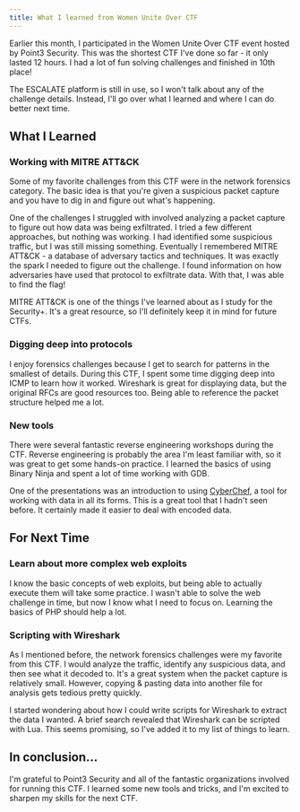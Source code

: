```yaml
---
title: What I learned from Women Unite Over CTF
---
```


Earlier this month, I participated in the Women Unite Over CTF event hosted by Point3 Security. This was the shortest CTF I've done so far - it only lasted 12 hours. I had a lot of fun solving challenges and finished in 10th place!

The ESCALATE platform is still in use, so I won't talk about any of the challenge details. Instead, I'll go over what I learned and where I can do better next time.

## What I Learned

### Working with MITRE ATT&CK

Some of my favorite challenges from this CTF were in the network forensics category. The basic idea is that you're given a suspicious packet capture and you have to dig in and figure out what's happening.

One of the challenges I struggled with involved analyzing a packet capture to figure out how data was being exfiltrated. I tried a few different approaches, but nothing was working. I had identified some suspicious traffic, but I was still missing something. Eventually I remembered MITRE ATT&CK - a database of adversary tactics and techniques. It was exactly the spark I needed to figure out the challenge. I found information on how adversaries have used that protocol to exfiltrate data. With that, I was able to find the flag!

MITRE ATT&CK is one of the things I've learned about as I study for the Security+. It's a great resource, so I'll definitely keep it in mind for future CTFs.

### Digging deep into protocols

I enjoy forensics challenges because I get to search for patterns in the smallest of details. During this CTF, I spent some time digging deep into ICMP to learn how it worked. Wireshark is great for displaying data, but the original RFCs are good resources too. Being able to reference the packet structure helped me a lot.

### New tools

There were several fantastic reverse engineering workshops during the CTF. Reverse engineering is probably the area I'm least familiar with, so it was great to get some hands-on practice. I learned the basics of using Binary Ninja and spent a lot of time working with GDB.

One of the presentations was an introduction to using [CyberChef](https://github.com/gchq/CyberChef), a tool for working with data in all its forms. This is a great tool that I hadn't seen before. It certainly made it easier to deal with encoded data.

## For Next Time

### Learn about more complex web exploits

I know the basic concepts of web exploits, but being able to actually execute them will take some practice. I wasn't able to solve the web challenge in time, but now I know what I need to focus on. Learning the basics of PHP should help a lot.

### Scripting with Wireshark

As I mentioned before, the network forensics challenges were my favorite from this CTF. I would analyze the traffic, identify any suspicious data, and then see what it decoded to. It's a great system when the packet capture is relatively small. However, copying & pasting data into another file for analysis gets tedious pretty quickly.

I started wondering about how I could write scripts for Wireshark to extract the data I wanted. A brief search revealed that Wireshark can be scripted with Lua. This seems promising, so I've added it to my list of things to learn.

## In conclusion...

I'm grateful to Point3 Security and all of the fantastic organizations involved for running this CTF. I learned some new tools and tricks, and I'm excited to sharpen my skills for the next CTF.